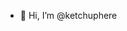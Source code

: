 - 👋 Hi, I’m @ketchuphere

<!---
ketchuphere/ketchuphere is a ✨ special ✨ repository because its `README.md` (this file) appears on your GitHub profile.
You can click the Preview link to take a look at your changes.
--->
